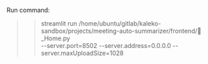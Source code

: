 Run command:

>> streamlit run /home/ubuntu/gitlab/kaleko-sandbox/projects/meeting-auto-summarizer/frontend/🦻_Home.py \
--server.port=8502 --server.address=0.0.0.0 --server.maxUploadSize=1028